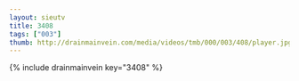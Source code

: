 ```yaml
--- 
layout: sieutv
title: 3408
tags: ["003"]
thumb: http://drainmainvein.com/media/videos/tmb/000/003/408/player.jpg
---
```

{% include drainmainvein key="3408" %} 
